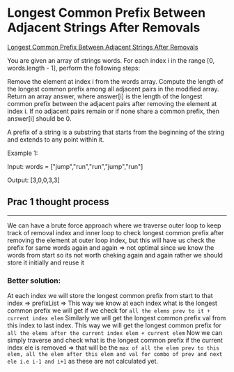 # Longest Common Prefix Between Adjacent Strings After Removals

[Longest Common Prefix Between Adjacent Strings After Removals](https://leetcode.com/contest/weekly-contest-456/problems/longest-common-prefix-between-adjacent-strings-after-removals/description/)

You are given an array of strings words. For each index i in the range [0, words.length - 1], perform the following steps:

Remove the element at index i from the words array.
Compute the length of the longest common prefix among all adjacent pairs in the modified array.
Return an array answer, where answer[i] is the length of the longest common prefix between the adjacent pairs after removing the element at index i. If no adjacent pairs remain or if none share a common prefix, then answer[i] should be 0.

A prefix of a string is a substring that starts from the beginning of the string and extends to any point within it.

Example 1:

Input: words = ["jump","run","run","jump","run"]

Output: [3,0,0,3,3]

## Prac 1 thought process

---

We can have a brute force approach where we traverse outer loop to keep track of removal index and inner loop to check longest common prefix after removing the element at outer loop index, but this will have us check the prefix for same words again and again => not optimal since we know the words from start so its not worth cheking again and again rather we should store it initially and reuse it

### Better solution:

At each index we will store the longest common prefix from start to that index => prefixList => This way we know at each index what is the longest common prefix we will get if we check for `all the elems prev to it + current index elem`
Similarly we will get the longest common prefix val from this index to last index. This way we will get the longest common prefix for `all the elems after the current index elem + current elem`
Now we can simply traverse and check what is the longest common prefix if the current index ele is removed => that will be the `max of all the elem prev to this elem, all the elem after this elem and val for combo of prev and next ele i.e i-1 and i+1` as these are not calculated yet.
